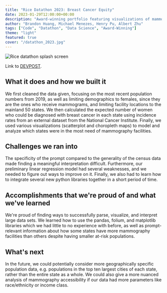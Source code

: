 ```yaml
---
title: "Rice Datathon 2023: Breast Cancer Equity"
date: 2023-01-29T12:00:00+00:00
description: "Award-winning portfolio featuring visualizations of mammography facilities in the US"
author: "Brandon Huang, Michael Menezes, Henry Pu, Albert Zhu"
tags: ["Code", "Datathon", "Data Science", "Award-Winning"]
theme: "light"
featured: true
cover: "/datathon_2023.jpg"
---
```

![Rice datathon splash screen](/datathon_2023.jpg)

Link to [DEVPOST](https://devpost.com/software/choropleth-maps-of-cancer-density-per-hospital-in-each-state).

## What it does and how we built it

We first cleaned the data given, focusing on the most recent population numbers from 2019, as well as limiting demographics to females, since they are the ones who receive mammograms, and limiting facility locations to the mainland 50 states. We then calculated the expected number of women who could be diagnosed with breast cancer in each state using incidence rates from an external dataset from the National Cancer Institute. Finally, we used various visualizations (scatterplot and choropleth maps) to model and analyze which states were in the most need of mammography facilities.

## Challenges we ran into

The specificity of the prompt compared to the generality of the census data made finding a meaningful interpretation difficult. Furthermore, our preliminary linear regression model had several weaknesses, and we needed to figure out ways to improve on it. Finally, we also had to learn how to integrate several new python libraries together in a short period of time.

## Accomplishments that we're proud of and what we've learned

We're proud of finding ways to successfully parse, visualize, and interpret large data sets. We learned how to use the pandas, folium, and matplotlib libraries which we had little to no experience with before, as well as prompt-relevant information about how some states have more mammography facilities than others despite having smaller at-risk populations.

## What's next

In the future, we could potentially consider more geographically specific population data, e.g. populations in the top ten largest cities of each state, rather than the entire state as a whole. We could also give a more nuanced analysis of mammography accessibility if our data had more parameters like race/ethnicity or income class.